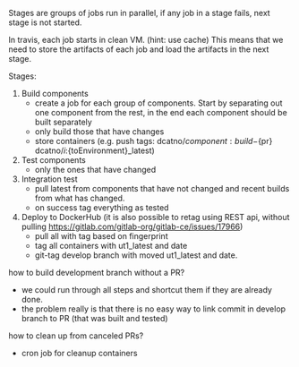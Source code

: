 Stages are groups of jobs run in parallel, if any job in a stage fails, next stage is not started.

In travis, each job starts in clean VM. (hint: use cache)
This means that we need to store the artifacts of each job and load the artifacts in the next stage.

Stages:
1) Build components
    - create a job for each group of components. Start by separating out one component from the rest, in the end 
    each component should be built separately
    - only build those that have changes
    - store containers (e.g. push tags: dcatno/${component}:build-${pr} dcatno/${i}:${toEnvironment}_latest)
2) Test components
    - only the ones that have changed
3) Integration test 
    - pull latest from components that have not changed and recent builds from what has changed.
    - on success tag everything as tested
4) Deploy to DockerHub
    (it is also possible to retag using REST api, without pulling https://gitlab.com/gitlab-org/gitlab-ce/issues/17966)
    - pull all with tag based on fingerprint
    - tag all containers with ut1_latest and date
    - git-tag develop branch with moved ut1_latest and date.



how to build development branch without a PR?
- we could run through all steps and shortcut them if they are already done.
- the problem really is that there is no easy way to link commit in develop branch to PR (that was built and tested)

how to clean up from canceled PRs?
- cron job for cleanup containers